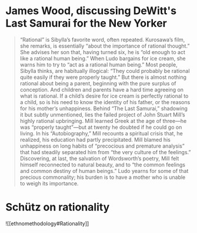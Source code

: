 # James Wood, discussing DeWitt's Last Samurai for the New Yorker

> “Rational” is Sibylla’s favorite word, often repeated. Kurosawa’s film, she remarks, is essentially “about the importance of rational thought.” She advises her son that, having turned six, he is “old enough to act like a rational human being.” When Ludo bargains for ice cream, she warns him to try to “act as a rational human being.” Most people, Sibylla thinks, are habitually illogical: “They could probably be rational quite easily if they were properly taught.” But there is almost nothing rational about being a parent, beginning with the pure surplus of conception. And children and parents have a hard time agreeing on what is rational. If a child’s desire for ice cream is perfectly rational to a child, so is his need to know the identity of his father, or the reasons for his mother’s unhappiness. Behind “The Last Samurai,” shadowing it but subtly unmentioned, lies the failed project of John Stuart Mill’s highly rational upbringing. Mill learned Greek at the age of three—he was “properly taught”—but at twenty he doubted if he could go on living. In his “Autobiography,” Mill recounts a spiritual crisis that, he realized, his education had partly precipitated. Mill blamed his unhappiness on long habits of “precocious and premature analysis” that had steadily separated him from “the very culture of the feelings.” Discovering, at last, the salvation of Wordsworth’s poetry, Mill felt himself reconnected to natural beauty, and to “the common feelings and common destiny of human beings.” Ludo yearns for some of that precious commonality; his burden is to have a mother who is unable to weigh its importance.

# Schütz on rationality

![[ethnomethodology#Rationality]]